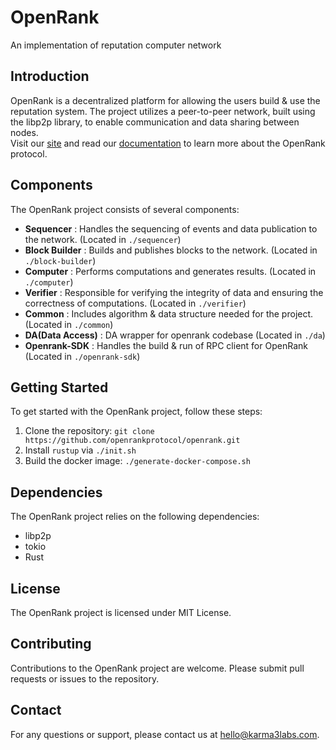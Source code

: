# OpenRank

An implementation of reputation computer network


## Introduction

OpenRank is a decentralized platform for allowing the users build & use the reputation system. The project utilizes a peer-to-peer network, built using the libp2p library, to enable communication and data sharing between nodes.  
Visit our [site](https://openrank.com/) and read our [documentation](https://docs.openrank.com/) to learn more about the OpenRank protocol.

## Components

The OpenRank project consists of several components:

- **Sequencer** : Handles the sequencing of events and data publication to the network. (Located in `./sequencer`)
- **Block Builder** : Builds and publishes blocks to the network. (Located in `./block-builder`)
- **Computer** : Performs computations and generates results. (Located in `./computer`)
- **Verifier** : Responsible for verifying the integrity of data and ensuring the correctness of computations. (Located in `./verifier`)
- **Common** : Includes algorithm & data structure needed for the project.  (Located in `./common`)
- **DA(Data Access)** : DA wrapper for openrank codebase (Located in `./da`)
- **Openrank-SDK** : Handles the build & run of RPC client for OpenRank (Located in `./openrank-sdk`)

## Getting Started

To get started with the OpenRank project, follow these steps:

1. Clone the repository: `git clone https://github.com/openrankprotocol/openrank.git`
2. Install `rustup` via `./init.sh`
3. Build the docker image: `./generate-docker-compose.sh`

## Dependencies

The OpenRank project relies on the following dependencies:

- libp2p
- tokio
- Rust

## License

The OpenRank project is licensed under MIT License.

## Contributing

Contributions to the OpenRank project are welcome. Please submit pull requests or issues to the repository.

## Contact

For any questions or support, please contact us at [hello@karma3labs.com](mailto:hello@karma3labs.com).

